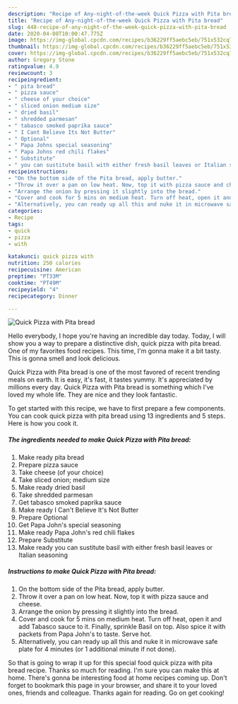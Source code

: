 ```yaml
---
description: "Recipe of Any-night-of-the-week Quick Pizza with Pita bread"
title: "Recipe of Any-night-of-the-week Quick Pizza with Pita bread"
slug: 448-recipe-of-any-night-of-the-week-quick-pizza-with-pita-bread
date: 2020-04-08T10:00:47.775Z
image: https://img-global.cpcdn.com/recipes/b36229ff5aebc5eb/751x532cq70/quick-pizza-with-pita-bread-recipe-main-photo.jpg
thumbnail: https://img-global.cpcdn.com/recipes/b36229ff5aebc5eb/751x532cq70/quick-pizza-with-pita-bread-recipe-main-photo.jpg
cover: https://img-global.cpcdn.com/recipes/b36229ff5aebc5eb/751x532cq70/quick-pizza-with-pita-bread-recipe-main-photo.jpg
author: Gregory Stone
ratingvalue: 4.9
reviewcount: 3
recipeingredient:
- " pita bread"
- " pizza sauce"
- " cheese of your choice"
- " sliced onion medium size"
- " dried basil"
- " shredded parmesan"
- " tabasco smoked paprika sauce"
- " I Cant Believe Its Not Butter"
- " Optional"
- " Papa Johns special seasoning"
- " Papa Johns red chili flakes"
- " Substitute"
- " you can sustitute basil with either fresh basil leaves or Italian seasoning"
recipeinstructions:
- "On the bottom side of the Pita bread, apply butter."
- "Throw it over a pan on low heat. Now, top it with pizza sauce and cheese."
- "Arrange the onion by pressing it slightly into the bread."
- "Cover and cook for 5 mins on medium heat. Turn off heat, open it and add Tabasco sauce to it. Finally, sprinkle Basil on top. Also spice it with packets from Papa John&#39;s to taste. Serve hot."
- "Alternatively, you can ready up all this and nuke it in microwave safe plate for 4 minutes (or 1 additional minute if not done)."
categories:
- Recipe
tags:
- quick
- pizza
- with

katakunci: quick pizza with 
nutrition: 250 calories
recipecuisine: American
preptime: "PT33M"
cooktime: "PT49M"
recipeyield: "4"
recipecategory: Dinner

---
```



![Quick Pizza with Pita bread](https://img-global.cpcdn.com/recipes/b36229ff5aebc5eb/751x532cq70/quick-pizza-with-pita-bread-recipe-main-photo.jpg)

Hello everybody, I hope you're having an incredible day today. Today, I will show you a way to prepare a distinctive dish, quick pizza with pita bread. One of my favorites food recipes. This time, I'm gonna make it a bit tasty. This is gonna smell and look delicious.

Quick Pizza with Pita bread is one of the most favored of recent trending meals on earth. It is easy, it's fast, it tastes yummy. It's appreciated by millions every day. Quick Pizza with Pita bread is something which I've loved my whole life. They are nice and they look fantastic.




To get started with this recipe, we have to first prepare a few components. You can cook quick pizza with pita bread using 13 ingredients and 5 steps. Here is how you cook it.

<!--inarticleads1-->

##### The ingredients needed to make Quick Pizza with Pita bread:

1. Make ready  pita bread
1. Prepare  pizza sauce
1. Take  cheese (of your choice)
1. Take  sliced onion; medium size
1. Make ready  dried basil
1. Take  shredded parmesan
1. Get  tabasco smoked paprika sauce
1. Make ready  I Can&#39;t Believe It&#39;s Not Butter
1. Prepare  Optional
1. Get  Papa John&#39;s special seasoning
1. Make ready  Papa John&#39;s red chili flakes
1. Prepare  Substitute
1. Make ready  you can sustitute basil with either fresh basil leaves or Italian seasoning




<!--inarticleads2-->

##### Instructions to make Quick Pizza with Pita bread:

1. On the bottom side of the Pita bread, apply butter.
1. Throw it over a pan on low heat. Now, top it with pizza sauce and cheese.
1. Arrange the onion by pressing it slightly into the bread.
1. Cover and cook for 5 mins on medium heat. Turn off heat, open it and add Tabasco sauce to it. Finally, sprinkle Basil on top. Also spice it with packets from Papa John&#39;s to taste. Serve hot.
1. Alternatively, you can ready up all this and nuke it in microwave safe plate for 4 minutes (or 1 additional minute if not done).




So that is going to wrap it up for this special food quick pizza with pita bread recipe. Thanks so much for reading. I'm sure you can make this at home. There's gonna be interesting food at home recipes coming up. Don't forget to bookmark this page in your browser, and share it to your loved ones, friends and colleague. Thanks again for reading. Go on get cooking!
